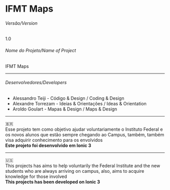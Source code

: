 # IFMT Maps

###### Versão/Version
1.0

###### Nome do Projeto/Name of Project
IFMT Maps

---

###### Desenvolvedores/Developers

- Alessandro  Teiji - Código & Design / Coding & Design
- Alexandre Torrezam - Ideias & Orientações / Ideas & Orientation 
- Aroldo Goulart - Mapas & Design / Maps & Design

---

🇧🇷  
Esse projeto tem como objetivo ajudar voluntariamente o Instituto Federal e os novos alunos que estão sempre chegando 
ao Campus, também, também visa adquirir conhecimento para os envolvidos  
**Este projeto foi desenvolvido em Ionic 3**

---

🇺🇸  
This projects has aims to help voluntarily the Federal Institute and the new students who are always arriving on campus, also, aims to acquire knowledge for those involved  
**This projects has been developed on Ionic 3**
